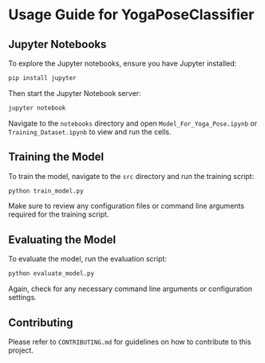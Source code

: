
# Usage Guide for YogaPoseClassifier

## Jupyter Notebooks

To explore the Jupyter notebooks, ensure you have Jupyter installed:

```bash
pip install jupyter
```

Then start the Jupyter Notebook server:

```bash
jupyter notebook
```

Navigate to the `notebooks` directory and open `Model_For_Yoga_Pose.ipynb` or `Training_Dataset.ipynb` to view and run the cells.

## Training the Model

To train the model, navigate to the `src` directory and run the training script:

```bash
python train_model.py
```

Make sure to review any configuration files or command line arguments required for the training script.

## Evaluating the Model

To evaluate the model, run the evaluation script:

```bash
python evaluate_model.py
```

Again, check for any necessary command line arguments or configuration settings.

## Contributing

Please refer to `CONTRIBUTING.md` for guidelines on how to contribute to this project.
